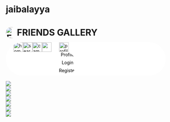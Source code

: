 # jaibalayya
<html>
<head>
<title>
FRIENDS GALLERY
</title>
<meta name="viewport" content="width =device-width, initial-scale=1.0">
<style>


body{
background-color:skyblue;
}
*,html{
margin:0;
padding:0;
}
ul{
list-style-type:none;
overflow:hidden;
background:white;
border-radius:100px;
} 
li{
float:left;
}
li img {
margin-left:auto;
margin-right:auto;
display:block;
} 
li  img{
width:30px;
height:30px;
}

div.a{
margin:10px 0px 10px 0px;
color:#455580;
text-align:center;
font-size:15px;
background-color:white;
border-radius:50px;
} 
div.a img{
width:35px;
height:35px;
float:left;
border-radius:100px;
}

.dc{display:none;}
.dc li{float:none;text-align:center;height:25px;}
.dc a{text-decoration:none;color:black;}
.f li:hover{
background-color:#808080;
} 

.dd:hover .dc {display:block;
width:14vw;
position:absolute;
background-color:white;
border-radius:10px;
} 

li{width:14vw;}
  
.column img {
width:50vw;
height:20vh;
display:block;
margin-right:auto;
margin-left:auto;
}
</style>
</head>
<body>
<div class="a">
<h1><img src="https://encrypted-tbn0.gstatic.com/images?q=tbn:ANd9GcTKE6Q9aBKWmAxZa-wr8Br75l7frEclJd_FxA&usqp=CAU" alt="FG LOGO">FRIENDS GALLERY </h1>
</div>
<div class="f">
<ul>
<li><a href="Homepage.html" ><img src="https://encrypted-tbn0.gstatic.com/images?q=tbn:ANd9GcRcadWaIpVw_vWajs1nQo-t0GD757d8DGdPOg&usqp=CAU" alt="home"></a></li>
<li><a href="search.html"><img src="https://encrypted-tbn0.gstatic.com/images?q=tbn:ANd9GcSWnOxk8W9BGv-MJFrefDMsyQeGwMrAk9bIJQ&usqp=CAU" alt="search" ></a></li>
<li><a href="#"><img src="https://encrypted-tbn0.gstatic.com/images?q=tbn:ANd9GcRBTnPz0aji7PdCJF8SK6eWYw12UO6gATlJb0809OtmXMwM5ra61yfFgPc&s=10" alt="camera"></a></li>
<li><a href="#"><img src="https://encrypted-tbn0.gstatic.com/images?q=tbn:ANd9GcTZ1Qu8dHJpQmfbqcE-6z1AAiKp6b5o7PnQnw&usqp=CAU"></a></li>
<li class="dd"><img src="https://encrypted-tbn0.gstatic.com/images?q=tbn:ANd9GcR1aPUlvqG_EPBLLH5oqCBreX2R_-mZK-PUBQ&usqp=CAU" alt="profile">
<ul class="dc">
<li><a href="#">Profile</a></li>
<li><a href="login.html">Login</a></li>
<li><a href="register .html">Register</a></li>
</ul>
</li>
</ul>
</div>
<div class="row">
  <div class="column">
    <br><img src="https://encrypted-tbn0.gstatic.com/images?q=tbn:ANd9GcRQAOKrZrk_RHGkemf0fVaDgaD0ySPRAfiE9Q&usqp=CAU">
    <br><img src="https://encrypted-tbn0.gstatic.com/images?q=tbn:ANd9GcTE4S5NOwDdzZIfdjp02bcQLW4mUrkpP_givw&usqp=CAU">
    <br><img src="https://encrypted-tbn0.gstatic.com/images?q=tbn:ANd9GcQV1hgKYS5s1w7fHmf38wN_ld9uDqdekMhfxA&usqp=CAU">
    <br><img src="https://encrypted-tbn0.gstatic.com/images?q=tbn:ANd9GcTYAgn4V5hTdF5MGlKZD3ZAfmkiR7CwWFoT2Q&usqp=CAU">
    <br><img src="https://encrypted-tbn0.gstatic.com/images?q=tbn:ANd9GcR0hRrpw2zD-w3d3ILVrDCUv2md4jGPhVOPig&usqp=CAU">
    <br><img src="https://encrypted-tbn0.gstatic.com/images?q=tbn:ANd9GcQ4H7GusfjjM_DChzg9jq7kU3ZBQtbIbygGVA&usqp=CAU">
    <br><img src="https://encrypted-tbn0.gstatic.com/images?q=tbn:ANd9GcRT3Prkym9yPMOxbBtDJ1JlRMyCNpOuHp8xSw&usqp=CAU">
  </div>
</div>
</body>
</html>
